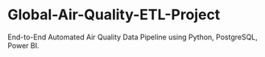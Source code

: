 # Global-Air-Quality-ETL-Project
End-to-End Automated Air Quality Data Pipeline using Python, PostgreSQL, Power BI.
